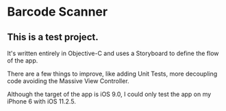# Barcode Scanner

## This is a test project. 

It's written entirely in Objective-C and uses a Storyboard to define the flow of the app. 

There are a few things to improve, like adding Unit Tests, more decoupling code avoiding the Massive View Controller. 

Although the target of the app is iOS 9.0, I could only test the app on my iPhone 6 with iOS 11.2.5.